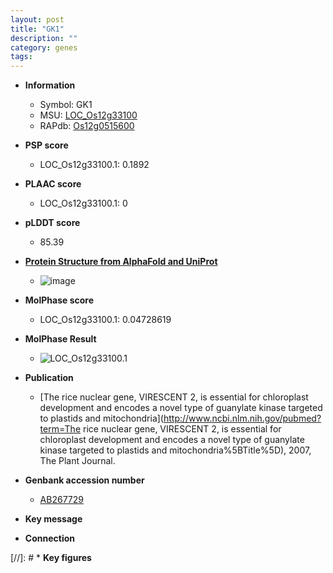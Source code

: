 ```yaml
---
layout: post
title: "GK1"
description: ""
category: genes
tags: 
---
```


* **Information**  
    + Symbol: GK1  
    + MSU: [LOC_Os12g33100](http://rice.plantbiology.msu.edu/cgi-bin/ORF_infopage.cgi?orf=LOC_Os12g33100)  
    + RAPdb: [Os12g0515600](http://rapdb.dna.affrc.go.jp/viewer/gbrowse_details/irgsp1?name=Os12g0515600)  

* **PSP score**  
    + LOC_Os12g33100.1: 0.1892 

* **PLAAC score**  
    + LOC_Os12g33100.1: 0 

* **pLDDT score**
    + 85.39

* **[Protein Structure from AlphaFold and UniProt](https://www.uniprot.org/uniprotkb/Q2QPW1/entry#structure)**
    + ![image](https://ricepsp.github.io/images/Q2/AF-Q2QPW1-F1.png)

* **MolPhase score**
    + LOC_Os12g33100.1: 0.04728619

* **MolPhase Result**
    + ![LOC_Os12g33100.1](https://304243504.github.io/Pictures/LOC_Os12g/LOC_Os12g33100.1.png)

* **Publication**  
    + [The rice nuclear gene, VIRESCENT 2, is essential for chloroplast development and encodes a novel type of guanylate kinase targeted to plastids and mitochondria](http://www.ncbi.nlm.nih.gov/pubmed?term=The rice nuclear gene, VIRESCENT 2, is essential for chloroplast development and encodes a novel type of guanylate kinase targeted to plastids and mitochondria%5BTitle%5D), 2007, The Plant Journal.

* **Genbank accession number**  
    + [AB267729](http://www.ncbi.nlm.nih.gov/nuccore/AB267729)

* **Key message**  

* **Connection**  

[//]: # * **Key figures**  


